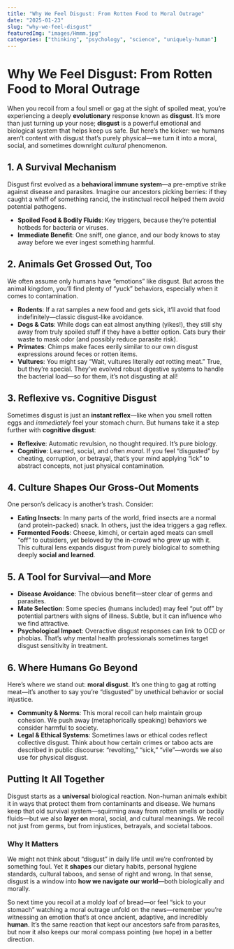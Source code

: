 ```yaml
---
title: "Why We Feel Disgust: From Rotten Food to Moral Outrage"
date: "2025-01-23"
slug: "why-we-feel-disgust"
featuredImg: "images/Hmmm.jpg"
categories: ["thinking", "psychology", "science", "uniquely-human"]
---
```


# Why We Feel Disgust: From Rotten Food to Moral Outrage

When you recoil from a foul smell or gag at the sight of spoiled meat, you’re experiencing a deeply **evolutionary** response known as **disgust**. It’s more than just turning up your nose; **disgust** is a powerful emotional and biological system that helps keep us safe. But here’s the kicker: we humans aren’t content with disgust that’s purely physical—we turn it into a moral, social, and sometimes downright *cultural* phenomenon.

## 1. A Survival Mechanism
Disgust first evolved as a **behavioral immune system**—a pre-emptive strike against disease and parasites. Imagine our ancestors picking berries: if they caught a whiff of something rancid, the instinctual recoil helped them avoid potential pathogens.  
- **Spoiled Food & Bodily Fluids**: Key triggers, because they’re potential hotbeds for bacteria or viruses.  
- **Immediate Benefit**: One sniff, one glance, and our body knows to stay away before we ever ingest something harmful.

## 2. Animals Get Grossed Out, Too
We often assume only humans have “emotions” like disgust. But across the animal kingdom, you’ll find plenty of “yuck” behaviors, especially when it comes to contamination.  
- **Rodents**: If a rat samples a new food and gets sick, it’ll avoid that food indefinitely—classic disgust-like avoidance.  
- **Dogs & Cats**: While dogs can eat almost anything (yikes!), they still shy away from truly spoiled stuff if they have a better option. Cats bury their waste to mask odor (and possibly reduce parasite risk).  
- **Primates**: Chimps make faces eerily similar to our own disgust expressions around feces or rotten items.  
- **Vultures**: You might say “Wait, vultures literally *eat* rotting meat.” True, but they’re special. They’ve evolved robust digestive systems to handle the bacterial load—so for them, it’s not disgusting at all!

## 3. Reflexive vs. Cognitive Disgust
Sometimes disgust is just an **instant reflex**—like when you smell rotten eggs and *immediately* feel your stomach churn. But humans take it a step further with **cognitive disgust**:
- **Reflexive**: Automatic revulsion, no thought required. It’s pure biology.  
- **Cognitive**: Learned, social, and often *moral*. If you feel “disgusted” by cheating, corruption, or betrayal, that’s your mind applying “ick” to abstract concepts, not just physical contamination.

## 4. Culture Shapes Our Gross-Out Moments
One person’s delicacy is another’s trash. Consider:  
- **Eating Insects**: In many parts of the world, fried insects are a normal (and protein-packed) snack. In others, just the idea triggers a gag reflex.  
- **Fermented Foods**: Cheese, kimchi, or certain aged meats can smell “off” to outsiders, yet beloved by the in-crowd who grew up with it.  
This cultural lens expands disgust from purely biological to something deeply **social and learned**.

## 5. A Tool for Survival—and More
- **Disease Avoidance**: The obvious benefit—steer clear of germs and parasites.  
- **Mate Selection**: Some species (humans included) may feel “put off” by potential partners with signs of illness. Subtle, but it can influence who we find attractive.  
- **Psychological Impact**: Overactive disgust responses can link to OCD or phobias. That’s why mental health professionals sometimes target disgust sensitivity in treatment.

## 6. Where Humans Go Beyond
Here’s where we stand out: **moral disgust**. It’s one thing to gag at rotting meat—it’s another to say you’re “disgusted” by unethical behavior or social injustice.  
- **Community & Norms**: This moral recoil can help maintain group cohesion. We push away (metaphorically speaking) behaviors we consider harmful to society.  
- **Legal & Ethical Systems**: Sometimes laws or ethical codes reflect collective disgust. Think about how certain crimes or taboo acts are described in public discourse: “revolting,” “sick,” “vile”—words we also use for physical disgust.

## Putting It All Together
Disgust starts as a **universal** biological reaction. Non-human animals exhibit it in ways that protect them from contaminants and disease. We humans keep that old survival system—squirming away from rotten smells or bodily fluids—but we also **layer on** moral, social, and cultural meanings. We recoil not just from germs, but from injustices, betrayals, and societal taboos.

### Why It Matters
We might not think about “disgust” in daily life until we’re confronted by something foul. Yet it **shapes** our dietary habits, personal hygiene standards, cultural taboos, and sense of right and wrong. In that sense, disgust is a window into **how we navigate our world**—both biologically and morally.

So next time you recoil at a moldy loaf of bread—or feel “sick to your stomach” watching a moral outrage unfold on the news—remember you’re witnessing an emotion that’s at once ancient, adaptive, and incredibly **human**. It’s the same reaction that kept our ancestors safe from parasites, but now it also keeps our moral compass pointing (we hope) in a better direction.